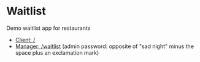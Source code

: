# Waitlist
Demo waitlist app for restaurants

- [Client: /](https://wld.pages.dev/)
- [Manager: /waitlist](https://wld.pages.dev/waitlist) (admin password: opposite of "sad night" minus the space plus an exclamation mark)
